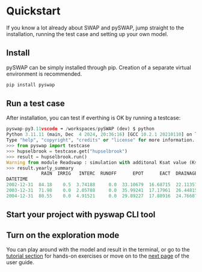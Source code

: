 # Quickstart

If you know a lot already about SWAP and pySWAP, jump straight to the installation, running the test case and setting up your own model.

## Install

pySWAP can be simply installed through pip. Creation of a separate virtual environment is recommended.

```sh
pip install pyswap
```

## Run a test case

After installation, you can test if everthing is OK by running a testcase:

```py
pyswap-py3.11vscode ➜ /workspaces/pySWAP (dev) $ python
Python 3.11.11 (main, Dec  4 2024, 20:36:16) [GCC 10.2.1 20210110] on linux
Type "help", "copyright", "credits" or "license" for more information.
>>> from pyswap import testcase
>>> hupselbrook = testcase.get("hupselbrook")
>>> result = hupselbrook.run()
Warning from module Readswap : simulation with additonal Ksat value (Ksatexm)
>>> result.yearly_summary
             RAIN  IRRIG   INTERC  RUNOFF      EPOT      EACT  DRAINAGE  QBOTTOM         GWL      TPOT      TACT    DSTOR
DATETIME                                                                                                                 
2002-12-31  84.18    0.5  3.74188     0.0  33.10679  16.68715  22.11357      0.0 -1107.65824  38.71198  38.17328  3.96418
2003-12-31  71.98    0.0  2.05788     0.0  35.99241  17.17961  26.44815      0.0 -1154.37603  29.41787  29.21504 -2.92064
2004-12-31  80.55    0.0  4.91521     0.0  29.89227  17.88916  24.76607      0.0 -1036.76085  32.57266  32.56927  0.41030
```

## Start your project with pyswap CLI tool

## Turn on the exploration mode
You can play around with the model and result in the terminal, or go to the [tutorial section](/tutorials/) for hands-on exercises or move on to the [next page](/user-guide/ascii-vs-classes/) of the user guide.